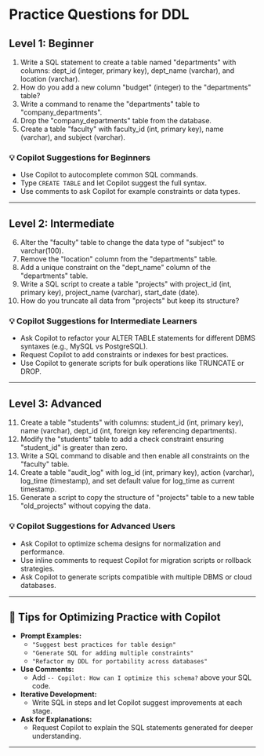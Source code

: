 # Practice Questions for DDL

## Level 1: Beginner

1. Write a SQL statement to create a table named "departments" with columns: dept_id (integer, primary key), dept_name (varchar), and location (varchar).
2. How do you add a new column "budget" (integer) to the "departments" table?
3. Write a command to rename the "departments" table to "company_departments".
4. Drop the "company_departments" table from the database.
5. Create a table "faculty" with faculty_id (int, primary key), name (varchar), and subject (varchar).

### 💡 Copilot Suggestions for Beginners
- Use Copilot to autocomplete common SQL commands.
- Type `CREATE TABLE` and let Copilot suggest the full syntax.
- Use comments to ask Copilot for example constraints or data types.

---

## Level 2: Intermediate

6. Alter the "faculty" table to change the data type of "subject" to varchar(100).
7. Remove the "location" column from the "departments" table.
8. Add a unique constraint on the "dept_name" column of the "departments" table.
9. Write a SQL script to create a table "projects" with project_id (int, primary key), project_name (varchar), start_date (date).
10. How do you truncate all data from "projects" but keep its structure?

### 💡 Copilot Suggestions for Intermediate Learners
- Ask Copilot to refactor your ALTER TABLE statements for different DBMS syntaxes (e.g., MySQL vs PostgreSQL).
- Request Copilot to add constraints or indexes for best practices.
- Use Copilot to generate scripts for bulk operations like TRUNCATE or DROP.

---

## Level 3: Advanced

11. Create a table "students" with columns: student_id (int, primary key), name (varchar), dept_id (int, foreign key referencing departments).
12. Modify the "students" table to add a check constraint ensuring "student_id" is greater than zero.
13. Write a SQL command to disable and then enable all constraints on the "faculty" table.
14. Create a table "audit_log" with log_id (int, primary key), action (varchar), log_time (timestamp), and set default value for log_time as current timestamp.
15. Generate a script to copy the structure of "projects" table to a new table "old_projects" without copying the data.

### 💡 Copilot Suggestions for Advanced Users
- Ask Copilot to optimize schema designs for normalization and performance.
- Use inline comments to request Copilot for migration scripts or rollback strategies.
- Ask Copilot to generate scripts compatible with multiple DBMS or cloud databases.

---

## 🚀 Tips for Optimizing Practice with Copilot

- **Prompt Examples:**  
  - `"Suggest best practices for table design"`  
  - `"Generate SQL for adding multiple constraints"`  
  - `"Refactor my DDL for portability across databases"`
- **Use Comments:**  
  - Add `-- Copilot: How can I optimize this schema?` above your SQL code.
- **Iterative Development:**  
  - Write SQL in steps and let Copilot suggest improvements at each stage.
- **Ask for Explanations:**  
  - Request Copilot to explain the SQL statements generated for deeper understanding.

---
